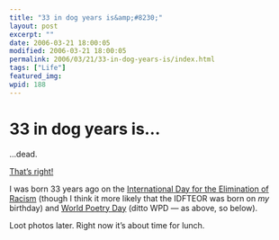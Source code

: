 ```yaml
---
title: "33 in dog years is&amp;#8230;"
layout: post
excerpt: ""
date: 2006-03-21 18:00:05
modified: 2006-03-21 18:00:05
permalink: 2006/03/21/33-in-dog-years-is/index.html
tags: ["Life"]
featured_img: 
wpid: 188
---
```


# 33 in dog years is&#8230;

…dead.

[That’s right!](http://sounds.wavcentral.com/televis/southpark/birthday_song.mp3)

I was born 33 years ago on the [International Day for the Elimination of Racism](http://www.march21.com/) (though I think it more likely that the IDFTEOR was born on *my* birthday) and [World Poetry Day](http://www.unesco.org/poetry/) (ditto WPD — as above, so below).

Loot photos later. Right now it’s about time for lunch.
